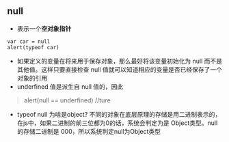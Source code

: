 ## null
- 表示一个**空对象指针**
```
var car = null
alert(typeof car)
```
- 如果定义的变量在将来用于保存对象，那么最好将该变量初始化为 null 而不是其他值。这样只要直接检查 null 值就可以知道相应的变量是否已经保存了一个对象的引用
- underfined 值是派生自 null 值的，因此
> alert(null == underfined) //ture

- typeof null 为啥是object?
不同的对象在底层原理的存储是用二进制表示的，在js中，如果二进制的前三位都为0的话，系统会判定为是 Object类型。null的存储二进制是 000，所以系统判定null为Object类型

